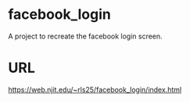 # facebook_login
A project to recreate the facebook login screen.

# URL
https://web.njit.edu/~rls25/facebook_login/index.html